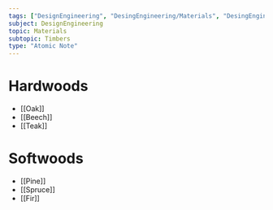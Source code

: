 ```yaml
---
tags: ["DesignEngineering", "DesingEngineering/Materials", "DesingEngineering/Materials/Timbers"]
subject: DesignEngineering
topic: Materials
subtopic: Timbers
type: "Atomic Note"
---
```


# Hardwoods
 - [[Oak]]
 - [[Beech]]
 - [[Teak]]

# Softwoods
 - [[Pine]]
 - [[Spruce]]
 - [[Fir]]